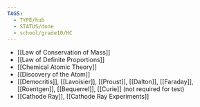 ```yaml
---
TAGS:
  - TYPE/hub
  - STATUS/done
  - school/grade10/HC
---
```

- [[Law of Conservation of Mass]]
- [[Law of Definite Proportions]]
- [[Chemical Atomic Theory]]
- [[Discovery of the Atom]]
- [[Democritis]], [[Lavoisier]], [[Proust]], [[Dalton]], [[Faraday]], [[Roentgen]], [[Bequerrel]], [[Curie]] (not required for test)
- [[Cathode Ray]], [[Cathode Ray Experiments]]